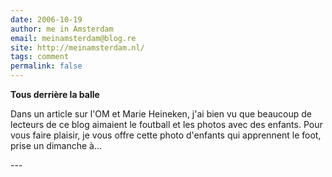 ```yaml
---
date: 2006-10-19
author: me in Amsterdam
email: meinamsterdam@blog.re
site: http://meinamsterdam.nl/
tags: comment
permalink: false
---
```


<!-- TB -->
<p><strong>Tous derrière la balle</strong></p>
<p>Dans un article sur l'OM et Marie Heineken, j'ai bien vu que beaucoup de lecteurs de ce blog aimaient le foutball et les photos avec des enfants. Pour vous faire plaisir, je vous offre cette photo d'enfants qui apprennent le foot, prise un dimanche à...</p>
---